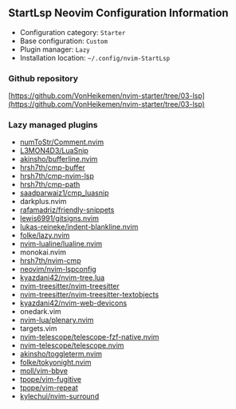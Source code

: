 ## StartLsp Neovim Configuration Information

- Configuration category: `Starter`
- Base configuration:     `Custom`
- Plugin manager:         `Lazy`
- Installation location:  `~/.config/nvim-StartLsp`

### Github repository

[https://github.com/VonHeikemen/nvim-starter/tree/03-lsp](https://github.com/VonHeikemen/nvim-starter/tree/03-lsp)

### Lazy managed plugins

- [numToStr/Comment.nvim](https://github.com/numToStr/Comment.nvim)
- [L3MON4D3/LuaSnip](https://github.com/L3MON4D3/LuaSnip)
- [akinsho/bufferline.nvim](https://github.com/akinsho/bufferline.nvim)
- [hrsh7th/cmp-buffer](https://github.com/hrsh7th/cmp-buffer)
- [hrsh7th/cmp-nvim-lsp](https://github.com/hrsh7th/cmp-nvim-lsp)
- [hrsh7th/cmp-path](https://github.com/hrsh7th/cmp-path)
- [saadparwaiz1/cmp_luasnip](https://github.com/saadparwaiz1/cmp_luasnip)
- darkplus.nvim
- [rafamadriz/friendly-snippets](https://github.com/rafamadriz/friendly-snippets)
- [lewis6991/gitsigns.nvim](https://github.com/lewis6991/gitsigns.nvim)
- [lukas-reineke/indent-blankline.nvim](https://github.com/lukas-reineke/indent-blankline.nvim)
- [folke/lazy.nvim](https://github.com/folke/lazy.nvim)
- [nvim-lualine/lualine.nvim](https://github.com/nvim-lualine/lualine.nvim)
- monokai.nvim
- [hrsh7th/nvim-cmp](https://github.com/hrsh7th/nvim-cmp)
- [neovim/nvim-lspconfig](https://github.com/neovim/nvim-lspconfig)
- [kyazdani42/nvim-tree.lua](https://github.com/kyazdani42/nvim-tree.lua)
- [nvim-treesitter/nvim-treesitter](https://github.com/nvim-treesitter/nvim-treesitter)
- [nvim-treesitter/nvim-treesitter-textobjects](https://github.com/nvim-treesitter/nvim-treesitter-textobjects)
- [kyazdani42/nvim-web-devicons](https://github.com/kyazdani42/nvim-web-devicons)
- onedark.vim
- [nvim-lua/plenary.nvim](https://github.com/nvim-lua/plenary.nvim)
- targets.vim
- [nvim-telescope/telescope-fzf-native.nvim](https://github.com/nvim-telescope/telescope-fzf-native.nvim)
- [nvim-telescope/telescope.nvim](https://github.com/nvim-telescope/telescope.nvim)
- [akinsho/toggleterm.nvim](https://github.com/akinsho/toggleterm.nvim)
- [folke/tokyonight.nvim](https://github.com/folke/tokyonight.nvim)
- [moll/vim-bbye](https://github.com/moll/vim-bbye)
- [tpope/vim-fugitive](https://github.com/tpope/vim-fugitive)
- [tpope/vim-repeat](https://github.com/tpope/vim-repeat)
- [kylechui/nvim-surround](https://github.com/kylechui/nvim-surround)

